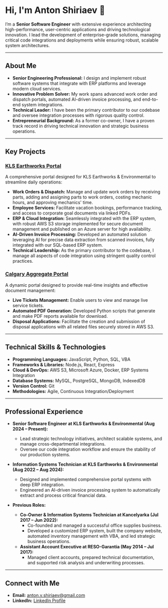 # Hi, I'm Anton Shiriaev 👋

I’m a **Senior Software Engineer** with extensive experience architecting high-performance, user-centric applications and driving technological innovation. I lead the development of enterprise-grade solutions, managing critical code integrations and deployments while ensuring robust, scalable system architectures.

---

## About Me

- **Senior Engineering Professional:** I design and implement robust software systems that integrate with ERP platforms and leverage modern cloud services.
- **Innovative Problem Solver:** My work spans advanced work order and dispatch portals, automated AI-driven invoice processing, and end-to-end system integrations.
- **Technical Leader:** I have been the primary contributor to our codebase and oversee integration processes with rigorous quality control.
- **Entrepreneurial Background:** As a former co-owner, I have a proven track record in driving technical innovation and strategic business operations.

---

## Key Projects

### [KLS Earthworks Portal](https://online.klsearthworks.com)
A comprehensive portal designed for KLS Earthworks & Environmental to streamline daily operations:
- **Work Orders & Dispatch:** Manage and update work orders by receiving parts, adding and assigning parts to work orders, costing mechanic hours, and approving mechanics' time.
- **Employee Services:** Facilitate vacation bookings, performance tracking, and access to corporate goal documents via linked PDFs.
- **ERP & Cloud Integration:** Seamlessly integrated with the ERP system, with robust AWS S3 storage implemented for secure document management and published on an Azure server for high availability.
- **AI-Driven Invoice Processing:** Developed an automated solution leveraging AI for precise data extraction from scanned invoices, fully integrated with our SQL-based ERP system.
- **Technical Leadership:** As the primary contributor to the codebase, I manage all aspects of code integration using stringent quality control practices.

### [Calgary Aggregate Portal](https://portal.calgaryaggregate.com)
A dynamic portal designed to provide real-time insights and effective document management:
- **Live Tickets Management:** Enable users to view and manage live service tickets.
- **Automated PDF Generation:** Developed Python scripts that generate and make PDF reports available for download.
- **Disposal Applications:** Facilitate the creation and submission of disposal applications with all related files securely stored in AWS S3.

---

## Technical Skills & Technologies

- **Programming Languages:** JavaScript, Python, SQL, VBA
- **Frameworks & Libraries:** Node.js, React, Express
- **Cloud & DevOps:** AWS S3, Microsoft Azure, Docker, ERP Systems Integration
- **Database Systems:** MySQL, PostgreSQL, MongoDB, IndexedDB
- **Version Control:** Git
- **Methodologies:** Agile, Continuous Integration/Deployment

---

## Professional Experience

- **Senior Software Engineer at KLS Earthworks & Environmental (Aug 2024 – Present):**  
  - Lead strategic technology initiatives, architect scalable systems, and manage cross-departmental integrations.
  - Oversee our code integration workflow and ensure the stability of our production systems.
  
- **Information Systems Technician at KLS Earthworks & Environmental (Aug 2022 – Aug 2024):**  
  - Designed and implemented comprehensive portal systems with deep ERP integration.
  - Engineered an AI-driven invoice processing system to automatically extract and process critical financial data.
  
- **Previous Roles:**  
  - **Co-Owner & Information Systems Technician at Kancelyarka (Jul 2017 – Jun 2022):**  
    - Co-founded and managed a successful office supplies business.
    - Developed a customized ERP system, built the company website, automated inventory management with VBA, and led strategic business operations.
  - **Assistant Account Executive at RESO-Garantia (May 2014 – Jul 2017):**  
    - Managed client accounts, prepared technical documentation, and supported risk analysis and underwriting processes.

---

## Connect with Me

- **Email:** [anton.v.shiriaev@gmail.com](mailto:anton.v.shiriaev@gmail.com)
- **LinkedIn:** [LinkedIn Profile](https://ca.linkedin.com/in/anton-shiriaev-287043249)
